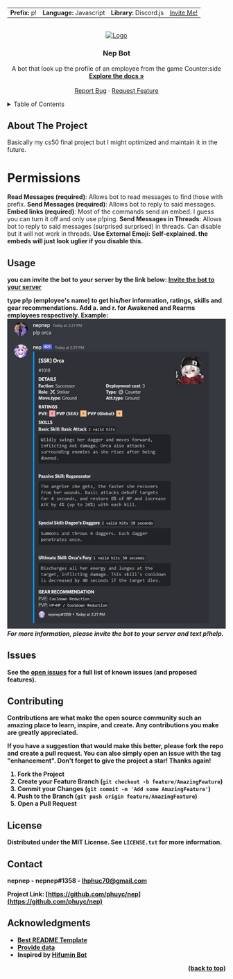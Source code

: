<!-- Improved compatibility of back to top link: See: https://github.com/othneildrew/Best-README-Template/pull/73 -->
<a name="readme-top"></a>

<table style="width:100%" align="center">
  <tr>
    <td><strong>Prefix:</strong> p!</td>
      <td><strong>Language:</strong> Javascript</td>
      <td><strong>Library:</strong> Discord.js</td>
      <td><a href="https://discord.com/api/oauth2/authorize?client_id=977387486655414412&permissions=274878254080&scope=bot">Invite Me!</a>       </td>
  </tr>
</table>

<!-- PROJECT LOGO -->
<br />
<div align="center">
  <a href="https://github.com/phuyc/nep">
    <img src="https://nitter.net/pic/media%2FFQ2RsUGXEAAmra3.jpg%3Fname%3Dsmall" alt="Logo" width="120" height="120">
  </a>

<h3 align="center">Nep Bot</h3>

  <p align="center">
    A bot that look up the profile of an employee from the game Counter:side
    <br />
    <a href="https://github.com/phuyc/nep"><strong>Explore the docs »</strong></a>
    <br />
    <br />
    <a href="https://github.com/phuyc/nep/issues">Report Bug</a>
    ·
    <a href="https://github.com/phuyc/nep/issues">Request Feature</a>
  </p>
</div>



<!-- TABLE OF CONTENTS -->
<details>
  <summary>Table of Contents</summary>
  <ol>
    <li>
      <a href="#about-the-project">About The Project</a>
    </li>
    <li><a href="#usage">Usage</a></li>
    <li><a href="#roadmap">Issues</a></li>
    <li><a href="#license">License</a></li>
    <li><a href="#contact">Contact</a></li>
    <li><a href="#acknowledgments">Acknowledgments</a></li>
  </ol>
</details>



<!-- ABOUT THE PROJECT -->
## About The Project

Basically my cs50 final project but I might optimized and maintain it in the future.

# Permissions

<strong>Read Messages (required)</strong>: Allows bot to read messages to find those with prefix.
<strong>Send Messages (required)</strong>: Allows bot to reply to said messages.
<strong>Embed links (required)</strong>: Most of the commands send an embed. I guess you can turn it off and only use p!ping. 
<strong>Send Messages in Threads</strong>: Allows bot to reply to said messages (surprised surprised) in threads. Can disable but it will not work in threads.
<strong>Use External Emoji<strong>: Self-explained. the embeds will just look uglier if you disable this.

<!-- USAGE EXAMPLES -->
## Usage

you can invite the bot to your server by the link below:
[Invite the bot to your server](https://discord.com/api/oauth2/authorize?client_id=977387486655414412&permissions=274878254080&scope=bot)

type p!p (employee's name) to get his/her information, ratings, skills and gear recommendations. Add <strong>a.</strong> and <strong>r.</strong> for Awakened and Rearms employees respectively. Example: <img src='images/example.jpg' alt='example'>
<br>
_For more information, please invite the bot to your server and text p!help._



<!-- Issues -->
## Issues

See the [open issues](https://github.com/phuyc/nep/issues) for a full list of known issues (and proposed features).



<!-- CONTRIBUTING -->
## Contributing

Contributions are what make the open source community such an amazing place to learn, inspire, and create. Any contributions you make are **greatly appreciated**.

If you have a suggestion that would make this better, please fork the repo and create a pull request. You can also simply open an issue with the tag "enhancement".
Don't forget to give the project a star! Thanks again!

1. Fork the Project
2. Create your Feature Branch (`git checkout -b feature/AmazingFeature`)
3. Commit your Changes (`git commit -m 'Add some AmazingFeature'`)
4. Push to the Branch (`git push origin feature/AmazingFeature`)
5. Open a Pull Request



<!-- LICENSE -->
## License

Distributed under the MIT License. See `LICENSE.txt` for more information.

<!-- CONTACT -->
## Contact

nepnep - nepnep#1358 - lhphuc70@gmail.com

Project Link: [https://github.com/phuyc/nep](https://github.com/phuyc/nep)

<!-- ACKNOWLEDGMENTS -->
## Acknowledgments

* [Best README Template](https://github.com/othneildrew/Best-README-Template)
* [Provide data](https://prydwen.co)
* Inspired by [Hifumin Bot](https://discord.com/api/oauth2/authorize?client_id=844127991852302386&permissions=2147870784&scope=bot%20applications.commands)

<p align="right">(<a href="#readme-top">back to top</a>)</p>



<!-- MARKDOWN LINKS & IMAGES -->
<!-- https://www.markdownguide.org/basic-syntax/#reference-style-links -->
